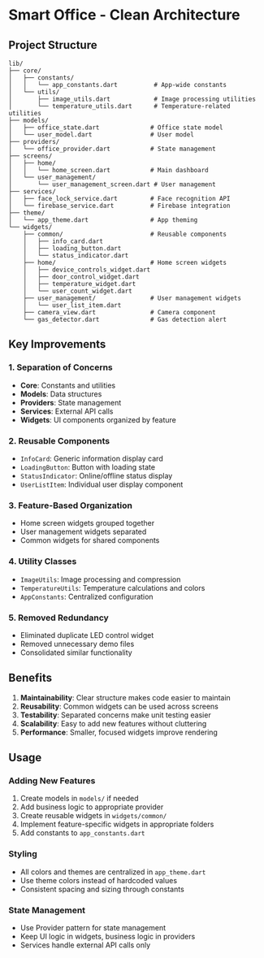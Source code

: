 # Smart Office - Clean Architecture

## Project Structure

```
lib/
├── core/
│   ├── constants/
│   │   └── app_constants.dart          # App-wide constants
│   └── utils/
│       ├── image_utils.dart            # Image processing utilities
│       └── temperature_utils.dart      # Temperature-related utilities
├── models/
│   ├── office_state.dart              # Office state model
│   └── user_model.dart                # User model
├── providers/
│   └── office_provider.dart           # State management
├── screens/
│   ├── home/
│   │   └── home_screen.dart           # Main dashboard
│   └── user_management/
│       └── user_management_screen.dart # User management
├── services/
│   ├── face_lock_service.dart         # Face recognition API
│   └── firebase_service.dart          # Firebase integration
├── theme/
│   └── app_theme.dart                 # App theming
└── widgets/
    ├── common/                        # Reusable components
    │   ├── info_card.dart
    │   ├── loading_button.dart
    │   └── status_indicator.dart
    ├── home/                          # Home screen widgets
    │   ├── device_controls_widget.dart
    │   ├── door_control_widget.dart
    │   ├── temperature_widget.dart
    │   └── user_count_widget.dart
    ├── user_management/               # User management widgets
    │   └── user_list_item.dart
    ├── camera_view.dart               # Camera component
    └── gas_detector.dart              # Gas detection alert
```

## Key Improvements

### 1. **Separation of Concerns**
- **Core**: Constants and utilities
- **Models**: Data structures
- **Providers**: State management
- **Services**: External API calls
- **Widgets**: UI components organized by feature

### 2. **Reusable Components**
- `InfoCard`: Generic information display card
- `LoadingButton`: Button with loading state
- `StatusIndicator`: Online/offline status display
- `UserListItem`: Individual user display component

### 3. **Feature-Based Organization**
- Home screen widgets grouped together
- User management widgets separated
- Common widgets for shared components

### 4. **Utility Classes**
- `ImageUtils`: Image processing and compression
- `TemperatureUtils`: Temperature calculations and colors
- `AppConstants`: Centralized configuration

### 5. **Removed Redundancy**
- Eliminated duplicate LED control widget
- Removed unnecessary demo files
- Consolidated similar functionality

## Benefits

1. **Maintainability**: Clear structure makes code easier to maintain
2. **Reusability**: Common widgets can be used across screens
3. **Testability**: Separated concerns make unit testing easier
4. **Scalability**: Easy to add new features without cluttering
5. **Performance**: Smaller, focused widgets improve rendering

## Usage

### Adding New Features
1. Create models in `models/` if needed
2. Add business logic to appropriate provider
3. Create reusable widgets in `widgets/common/`
4. Implement feature-specific widgets in appropriate folders
5. Add constants to `app_constants.dart`

### Styling
- All colors and themes are centralized in `app_theme.dart`
- Use theme colors instead of hardcoded values
- Consistent spacing and sizing through constants

### State Management
- Use Provider pattern for state management
- Keep UI logic in widgets, business logic in providers
- Services handle external API calls only